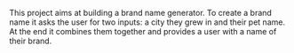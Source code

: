 This project aims at building a brand name generator. To create a brand name it asks the user for two inputs: a city they grew in and their pet name. 
At the end it combines them together and provides a user with a name of their brand.

